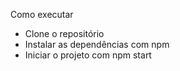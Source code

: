Como executar<br/>
  - Clone o repositório<br/>
  - Instalar as dependências com npm<br/>
  - Iniciar o projeto com npm start<br/>
